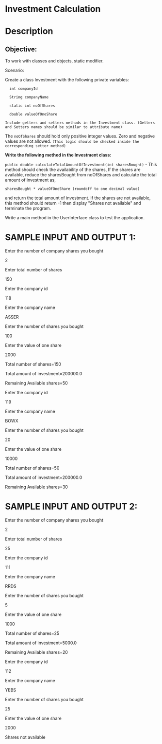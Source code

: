 # Investment Calculation

# Description

## Objective:

To work with classes and objects, static modifier.

Scenario:

Create a class Investment with the following private variables:

      int companyId

      String companyName

      static int noOfShares

      double valueOfOneShare

 

`Include getters and setters methods in the Investment class. (Getters and Setters names should be similar to attribute name)`

The `noOfShares` should hold only positive integer values. Zero and negative values are not allowed. `(This logic should be checked inside the corresponding setter method)`

 

**Write the following method in the Investment class:**

`public double calculateTotalAmountOfInvestment(int sharesBought)` - This method should check the availability of the shares, If the shares are available, reduce the sharesBought from noOfShares and calculate the total amount of investment as, 

`sharesBought * valueOfOneShare (roundoff to one decimal value)`

and return the total amount of investment. If the shares are not available, this method should return -1 then display "Shares not available" and terminate the program.

Write a main method in the UserInterface class to test the application.

  

# SAMPLE INPUT AND OUTPUT 1:

Enter the number of company shares you bought

2

Enter total number of shares

150

Enter the company id

118

Enter the company name

ASSER

Enter the number of shares you bought

100

Enter the value of one share

2000

Total number of shares=150

Total amount of investment=200000.0

Remaining Available shares=50

Enter the company id

119

Enter the company name

BOWX

Enter the number of shares you bought

20

Enter the value of one share

10000

Total number of shares=50

Total amount of investment=200000.0

Remaining Available shares=30

 

 

# SAMPLE INPUT AND OUTPUT 2:

Enter the number of company shares you bought

2

Enter total number of shares

25

Enter the company id

111

Enter the company name

RRDS

Enter the number of shares you bought

5

Enter the value of one share

1000

Total number of shares=25

Total amount of investment=5000.0

Remaining Available shares=20

Enter the company id

112

Enter the company name

YEBS

Enter the number of shares you bought

25

Enter the value of one share

2000

Shares not available
